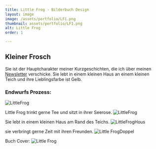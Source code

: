 ```yaml
---
title: Little Frog - Bilderbuch Design
layout: image
image: /assets/portfolio/LF1.png
thumbnail: assets/portfolio/LF1.png
alt: Little Frog
order: 1

---
```



## Kleiner Frosch

Sie ist der Hauptcharakter meiner Kurzgeschichten, die ich über meinen [Newsletter](/newsletter) verschicke. 
Sie lebt in einem kleinen Haus an einem kleinen Teich und ihre Lieblingsfarbe ist Gelb. 


### Endwurfs Prozess:

![LittleFrog](../assets/portfolio/LFCharacter.png)

Little Frog trinkt gerne Tee und sitzt in ihrer Seerose.
![LittleFrog](../assets/portfolio/LFTea.png)

Sie lebt in einem kleinen Haus am Rand des Teichs.
![LittleFrogHous](../assets/images/LFHousPond.png)

sie verbringt gerne Zeit mit ihren Freunden.
![Little FrogDoppel](../assets/portfolio/LFDoppel.png)

Buch Cover:
![Little Frog](../assets/portfolio/LFC.png)
